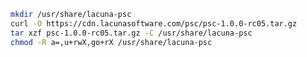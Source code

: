 ﻿```sh
mkdir /usr/share/lacuna-psc
curl -O https://cdn.lacunasoftware.com/psc/psc-1.0.0-rc05.tar.gz
tar xzf psc-1.0.0-rc05.tar.gz -C /usr/share/lacuna-psc
chmod -R a=,u+rwX,go+rX /usr/share/lacuna-psc
```
